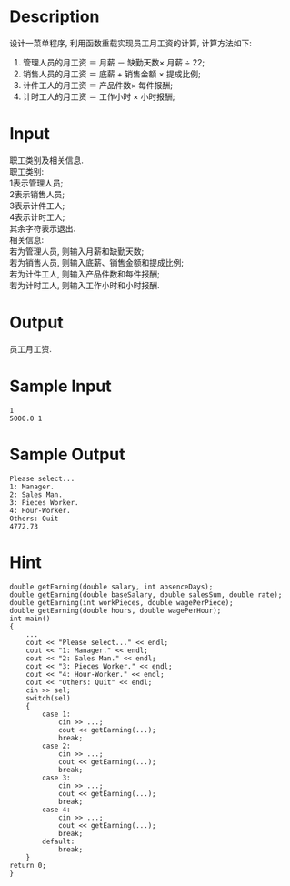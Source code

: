 # Description
设计一菜单程序, 利用函数重载实现员工月工资的计算, 计算方法如下: </br>
1. 管理人员的月工资 ＝ 月薪 － 缺勤天数× 月薪 ÷ 22;</br>
2. 销售人员的月工资 ＝ 底薪 + 销售金额 × 提成比例;</br>
3. 计件工人的月工资 ＝ 产品件数× 每件报酬;</br>
4. 计时工人的月工资 ＝ 工作小时 × 小时报酬;</br>

# Input

职工类别及相关信息.</br>
职工类别: </br>1表示管理人员;</br>2表示销售人员;</br>3表示计件工人;</br>4表示计时工人;</br>其余字符表示退出.</br>
相关信息: </br>若为管理人员, 则输入月薪和缺勤天数;</br>若为销售人员, 则输入底薪、销售金额和提成比例;</br>若为计件工人, 则输入产品件数和每件报酬;</br>若为计时工人, 则输入工作小时和小时报酬.</br>

# Output
员工月工资.</br>

# Sample Input
    1
    5000.0 1

# Sample Output
    Please select...
    1: Manager.
    2: Sales Man.
    3: Pieces Worker.
    4: Hour-Worker.
    Others: Quit
    4772.73

# Hint

    double getEarning(double salary, int absenceDays);
    double getEarning(double baseSalary, double salesSum, double rate); 
    double getEarning(int workPieces, double wagePerPiece);
    double getEarning(double hours, double wagePerHour);
    int main()
    {
        ... 
        cout << "Please select..." << endl;
        cout << "1: Manager." << endl;
        cout << "2: Sales Man." << endl;
        cout << "3: Pieces Worker." << endl;
        cout << "4: Hour-Worker." << endl;
        cout << "Others: Quit" << endl; 
        cin >> sel; 
        switch(sel)
        {
            case 1:
                cin >> ...;
                cout << getEarning(...);
                break;
            case 2:
                cin >> ...;
                cout << getEarning(...);
                break;
            case 3:
                cin >> ...;
                cout << getEarning(...);
                break;
            case 4:
                cin >> ...;
                cout << getEarning(...);
                break;
            default:
                break;
        }
    return 0;
    } 